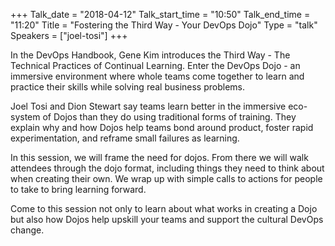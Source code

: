 +++
Talk_date = "2018-04-12"
Talk_start_time = "10:50"
Talk_end_time = "11:20"
Title = "Fostering the Third Way - Your DevOps Dojo"
Type = "talk"
Speakers = ["joel-tosi"]
+++

In the DevOps Handbook, Gene Kim introduces the Third Way - The Technical Practices of Continual Learning.  Enter the DevOps Dojo - an immersive environment where whole teams come together to learn and practice their skills while solving real business problems.  

Joel Tosi and Dion Stewart say teams learn better in the immersive eco-system of Dojos than they do using traditional forms of training. They explain why and how Dojos help teams bond around product, foster rapid experimentation, and reframe small failures as learning.

In this session, we will frame the need for dojos.  From there we will walk attendees through the dojo format, including things they need to think about when creating their own.  We wrap up with simple calls to actions for people to take to bring learning forward.

Come to this session not only to learn about what works in creating a Dojo but also how Dojos help upskill your teams and support the cultural DevOps change.
